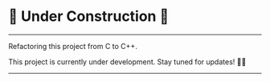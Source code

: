 # 🚧 Under Construction 🚧

---
Refactoring this project from C to C++.

This project is currently under development. Stay tuned for updates! 🔧✨

---